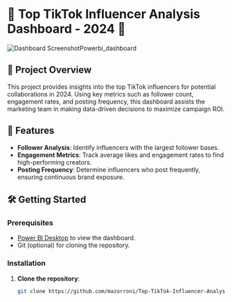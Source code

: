 # 🎉 Top TikTok Influencer Analysis Dashboard - 2024 🎉

![Dashboard Screenshot![Powerbi_dashboard](https://github.com/user-attachments/assets/e896fc14-95e8-49f2-ae28-969c030aacbf)
]() <!-- Optional: Add a relevant screenshot here -->

## 📖 Project Overview
This project provides insights into the top TikTok influencers for potential collaborations in 2024. Using key metrics such as follower count, engagement rates, and posting frequency, this dashboard assists the marketing team in making data-driven decisions to maximize campaign ROI.

## 🚀 Features
- **Follower Analysis**: Identify influencers with the largest follower bases.
- **Engagement Metrics**: Track average likes and engagement rates to find high-performing creators.
- **Posting Frequency**: Determine influencers who post frequently, ensuring continuous brand exposure.

## 🛠 Getting Started

### Prerequisites
- [Power BI Desktop](https://powerbi.microsoft.com/) to view the dashboard.
- Git (optional) for cloning the repository.

### Installation
1. **Clone the repository**:
   ```bash
   git clone https://github.com/mazorroni/Top-TikTok-Influencer-Analysis-Dashboard-2024.git

